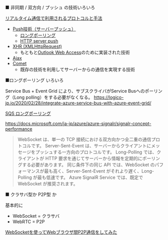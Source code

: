 
■ 非同期 / 双方向 / プッシュ の技術いろいろ

[リアルタイム通信で利用されるプロトコルと手法](https://tech.guitarrapc.com/entry/2015/08/17/044937)

- [Push技術（サーバープッシュ）](https://ja.wikipedia.org/wiki/Push%E6%8A%80%E8%A1%93)
  - [ロングポーリング](https://ja.wikipedia.org/wiki/Push%E6%8A%80%E8%A1%93#Long_polling)
  - [HTTP server push](https://ja.wikipedia.org/wiki/Push%E6%8A%80%E8%A1%93#HTTP_server_push)
- [XHR (XMLHttpRequest)](https://ja.wikipedia.org/wiki/XMLHttpRequest)
  - もともと[Outlook Web Access](https://ja.wikipedia.org/wiki/Outlook_Web_Access)のために実装された技術
- [Ajax](https://ja.wikipedia.org/wiki/Ajax)
- [Comet](https://ja.wikipedia.org/wiki/Comet)
  - 既存の技術を利用してサーバーからの通信を実現する技術

■ロングポーリング いろいろ

Service Bus + Event Grid により、サブスクライバがService Busへのポーリング（Long polling）をする必要がなくなる。 https://logico-jp.io/2020/02/28/integrate-azure-service-bus-with-azure-event-grid/

[SQS ロングポーリング](https://docs.aws.amazon.com/ja_jp/AWSSimpleQueueService/latest/SQSDeveloperGuide/sqs-short-and-long-polling.html)

https://docs.microsoft.com/ja-jp/azure/azure-signalr/signalr-concept-performance

> WebSocket は、単一の TCP 接続における双方向かつ全二重の通信プロトコルです。 Server-Sent-Event は、サーバーからクライアントにメッセージをプッシュする一方向のプロトコルです。 Long-Polling では、クライアントが HTTP 要求を通じてサーバーから情報を定期的にポーリングする必要があります。 同じ条件下の同じ API では、WebSocket のパフォーマンスが最も高く、Server-Sent-Event がそれより遅く、Long-Polling が最も低速です。 Azure SignalR Service では、既定で WebSocket が推奨されます。

■ クラサバ型か P2P型 か

基本的に

- WebSocket = クラサバ
- WebRTC = P2P

[WebSocketを使ってWebブラウザ間P2P通信をしてみた](https://yogit.hatenadiary.org/entry/20111105/1320492134)
